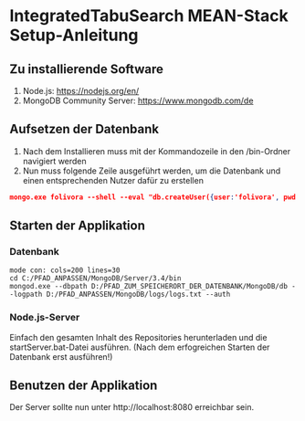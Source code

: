 # IntegratedTabuSearch MEAN-Stack Setup-Anleitung

## Zu installierende Software
1. Node.js: https://nodejs.org/en/
2. MongoDB Community Server: https://www.mongodb.com/de

## Aufsetzen der Datenbank
1. Nach dem Installieren muss mit der Kommandozeile in den /bin-Ordner navigiert werden
2. Nun muss folgende Zeile ausgeführt werden, um die Datenbank und einen entsprechenden Nutzer dafür zu erstellen

```json
mongo.exe folivora --shell --eval "db.createUser({user:'folivora', pwd:'3fdonl2igv4onria8', roles:[{role:'dbAdmin', db:'folviora'}, {role:'userAdminAnyDatabase', db:'admin'}, {role:'readWrite', db:'folivora'}]})"
```

## Starten der Applikation
### Datenbank
```
mode con: cols=200 lines=30
cd C:/PFAD_ANPASSEN/MongoDB/Server/3.4/bin 
mongod.exe --dbpath D:/PFAD_ZUM_SPEICHERORT_DER_DATENBANK/MongoDB/db --logpath D:/PFAD_ANPASSEN/MongoDB/logs/logs.txt --auth
```

### Node.js-Server
Einfach den gesamten Inhalt des Repositories herunterladen und die startServer.bat-Datei ausführen.
(Nach dem erfogreichen Starten der Datenbank erst ausführen!)

## Benutzen der Applikation
Der Server sollte nun unter http://localhost:8080 erreichbar sein.
